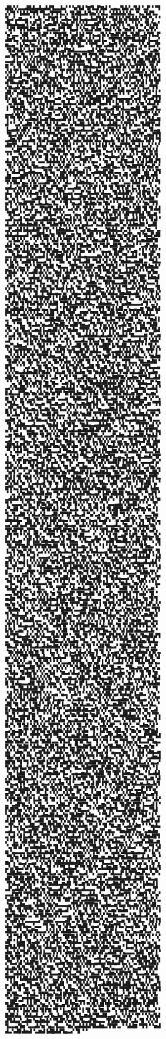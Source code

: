▟█▞▞▃▃▟█▟▄▟▄▟▟▜▃▃▙▞▝▝▅▜▟▝▇▜▃▛▇▟▝▃▄▃▜▟▞▃▜▟▝▃▛▝▝▜▞▞▜▝▐▟▟▞▜▜▝▜▃▞▛▜▜▃▚▝▉▟█▃▙▜▅▞▞▟▃▝▟▟▟▟▞▟▃▝▚▃▜▟▜▃▜▃▞▃▆▃▄▝▝▃▙▝▃▛▇▜▝▃▙▃▜▟▐▃▄▃▙▟▜▟▞▝▜▟▐▞▟▜▟▟▞▞▜▞▚▝▝▜▙▃▙▃▄▜▝▟▚▟▝▃▅▟▛▞▆▟▄▛▐▞▞▟▃▃▆▛▐▟▞▃▙▜▜▝▄▝▐▞▄▝▊▞▆▞▝▟▜▝▜▜▜▟▇▟▛▝▜▃▅▃▛▜▝▜▄▟▝▞▅▃▛▟▅▝▅▟▝▞▙▝▅▟▜▝▄▃▚▞▛▞▚▞▃▃▝▟█▝▃▝▊▟▛▝▝▛▇▜▙▝▄▟▐▟▝▜▚▃▄▜▞▞▆▟▛▟▜▃▜▟▊▃▙▜▜▃▛▟▆▜▃▝▟▟▄▟▞▞▄▝▐▜▅▜▜▟▅▜▙▜▙▞▟▞▄▟▐▃▝▜▛▜▙▜▛▜▙▟▟▛▐▃▃▞▆▃▄▝▐▞▅▞▆▃▚▜▜▝▛▜▛▞▛▝▛▝█▃▝▝▛▜▄▞▃▟▇▜▝▞▛▃▆▃▝▞▄▜▃▞▛▝▉▟▜▟▞▃▙▟▐▛▐▟▊▟▊▃▄▛▇▟▃▃▃▃▄▟▝▟▆▞▅▟▃▟▝▟▜▟▐▝▚▃▝▃▆▞▄▞▆▜▄▜▄▝▞▃▟▃▞▞▛▝▐▟▅▜▄▛▇▞▜▝▛▜▞▜▄▃▄▝▃▜▟▝▚▝▅▝▚▟▉▟▜▃▃▟▐▃▞▞▞▟▐▟▜▜▅▟▝▜▝▝▆▟▟▟▅▝█▝▜▟▄▃▙▞▚▜▚▝▇▝▊▟█▞▜▟▛▟▇▝▚▝▊▝▟▜▟▞▞▝▊▛▇▞▟▝▝▟▜▝▛▜▅▟▄▃▙▜▝▃▙▟▟▜▞▞▅▜▜▜▚▝▊▞▞▟▝▛▐▃▃▜▜▜▅▞▟▞▝▃▝▛▐▜▜▞▜▝▉▟▃▟▆▝▟▝▉▝█▝▃▞▄▟█▟▚▝▟▜▝▞▟▟▃▟▝▜▛▃▃▝▟▜▄▃▙▜▙▃▅▜▝▞▞▝▟▞▛▟▇▃▄▟▞▃▞▟▐▟▅▝▊▜▜▝▄▜▟▜▙▃▆▛▇▝▜▟▐▟▉▟▜▞▄▝▟▝▟▃▙▜▃▟▊▃▜▝▝▟▞▟▟▝▄▞▃▞▛▟▐▝▊▜▛▞▆▃▟▞▅▃▟▝▉▜▚▝▊▜▜▟▄▃▝▜▝▞▟▝▞▟▞▟▝▞▃▟▊▞▄▝▝▃▛▞▜▃▞▜▜▟▊▞▚▟█▟▐▜▞▟▞▝▟▟▝▜▝▃▜▞▛▜▞▟▅▜▛▝▟▝▉▜▃▜▜▝▛▝▄▜▝▟▟▝▐▝▊▞▄▞▄▝▜▜▚▃▃▞▆▝▝▃▅▝▚▃▆▝▚▜▚▜▙▟█▜▜▟▛▜▃▃▃▃▛▃▟▝▛▃▟▜▜▝▃▜▙▟▊▝▆▜▝▟▄▜▜▜▃▃▜▃▙▃▞▟▊▟█▟▛▜▄▟▜▝▐▞▜▝▊▞▝▞▅▝▟▃▛▛▐▝▜▟▟▜▃▝▃▛▐▟▝▟▊▃▆▞▜▞▄▝▅▞▚▝▃▃▜▃▅▃▟▜▛▟▃▃▆▟▊▝▉▃▟▜▃▃▃▞▟▞▛▝▇▟▛▞▙▃▆▝▃▞▟▞▞▟█▝▄▞▚▛▐▟▄▞▛▟▃▟▐▝▉▃▄▜▛▜▛▝▟▞▜▝▜▝▛▞▃▟▅▟▐▃▆▜▅▃▄▟▛▟▐▝▄▃▚▞▙▝▜▝▊▟▃▜▃▜▝▟▃▜▝▝▚▜▟▃▆▟▝▝▃▞▃▟▇▝▟▜▄▜▟▝▟▃▅▃▚▞▙▟█▃▙▜▟▞▙▃▟▟█▃▚▜▜▞▄▃▜▟█▜▚▟▐▃▄▟▞▟▛▞▝▜▚▟▃▜▝▟▛▃▅▝▇▃▃▟▃▃▛▃▅▝▄▛▇▞▞▝▊▝▃▃▅▝▄▝▉▃▄▝█▃▞▟▞▞▃▜▝▞▝▝▛▜▅▜▅▝█▜▝▟▄▞▃▟▇▃▜▟▝▝▞▞▆▜▅▝▛▞▛▃▅▟▜▜▃▟▇▞▛▃▃▟▅▝▉▟▜▃▙▟▛▟▉▞▚▟▄▜▟▟▞▟▃▜▄▃▙▝▊▟▐▝▟▟▆▃▜▟▜▝▜▟▇▜▚▃▙▟▃▝▐▟▄▞▝▜▙▞▟▜▟▝▝▃▙▝▐▝▐▟▐▟▝▟▚▃▛▜▜▞▚▟▐▃▞▞▝▞▃▃▚▟▛▃▞▜▄▞▅▞▚▞▛▟▇▟▝▞▝▞▙▟▚▝█▟▅▝▚▃▞▞▛▞▝▝▉▜▃▟▚▜▞▟▝▝▃▃▜▞▝▞▛▞▅▝█▝▆▃▚▞▛▝▉▃▟▝▃▃▆▝▛▝▅▃▙▃▞▟▚▟▞▝▃▜▙▟▚▜▟▃▜▞▄▜▜▝▃▝▃▃▜▟▟▟▞▟▝▞▞▃▞▜▛▞▄▃▝▝▅▝▄▝▃▛▇▃▟▝▞▟▐▟▊▟▜▝▉▞▝▞▙▜▄▜▅▃▄▃▟▞▃▜▞▟▛▝▃▝▝▃▄▝▆▞▃▟█▜▄▃▜▞▆▟▇▜▜▞▅▟▚▞▚▝▟▃▛▜▃▟▅▃▃▝▊▜▄▝▚▟▞▟▟▜▅▟▐▝▃▟▅▟▛▟▊▃▃▝▃▝▄▟▉▝▟▞▝▟▜▟▊▃▃▟█▜▝▞▞▞▙▜▅▝▞▟█▟▝▝▛▞▚▞▜▝▃▞▞▜▟▞▆▝▞▜▝▞▛▃▆▜▙▜▜▜▚▜▙▞▄▃▚▜▞▃▃▟▛▜▞▞▝▟▃▝▐▟▆▟▄▃▚▝▆▝▝▃▄▞▝▃▃▜▟▟▝▝▐▞▝▜▄▟▃▞▅▜▜▞▟▛▐▟▚▃▛▜▄▞▛▃▃▟▅▝▞▟▚▛▐▝█▝▉▝▉▜▚▛▐▃▜▝▛▃▚▝▄▟▃▝▟▞▛▞▟▃▅▜▜▝█▃▄▜▜▃▄▞▃▃▛▝▇▃▙▞▟▃▃▝▉▟▟▟▛▞▝▟▐▛▇▝▟▞▙▝▄▜▝▃▝▝▃▟▇▝▛▃▝▟▞▟█▃▙▃▟▜▛▟▅▞▟▟▜▞▚▟▅▟▟▟▆▝▞▞▙▟▆▝▅▜▝▞▅▟▛▜▛▃▙▃▙▃▜▃▝▝▉▝▅▃▟▝▇▟▆▞▆▝▇▞▝▝▄▝▐▞▚▞▞▝▆▞▜▜▙▝▄▟▐▝▟▃▛▃▝▛▇▜▚▟▟▞▝▃▞▟▚▝▛▟▞▃▃▝▟▃▜▃▛▟▆▞▝▟█▝█▝▊▟▟▝█▜▃▞▝▃▞▃▛▜▝▝█▃▛▝▞▃▃▝▄▃▝▟▊▟▊▝▇▜▚▞▛▟▝▟▛▜▜▜▟▝█▃▆▝▃▟▚▃▟▝▅▟▛▃▃▟▉▟▅▞▜▞▅▟▐▞▟▝▊▟▞▞▆▞▟▟▇▛▐▃▜▃▟▟▐▜▚▝▊▟▝▟▃▟▞▟▅▟▆▟▊▞▙▝▜▟▆▜▜▞▞▞▃▞▄▟▃▞▚▃▛▟▇▃▅▞▚▞▟▟▆▟▇▝▄▟▊▃▛▃▟▟▐▟▄▟▟▛▐▜▚▝▐▟▆▟▟▃▜▝▜▞▅▃▆▃▃▝▇▟▟▃▛▃▜▝▝▝▃▞▆▃▝▃▟▟▃▟▃▃▟▝▄▟█▜▅▞▆▝▉▜▚▃▆▝▇▝▚▟▊▝▐▝▜▜▟▞▅▞▅▜▚▃▜▝▇▃▛▟▉▝▃▜▟▞▞▃▝▝▞▝▞▜▝▟▟▝▞▜▛▝▞▝▜▞▝▟▅▃▆▜▝▜▅▞▚▞▙▛▐▃▅▟▇▛▇▟▟▝▅▞▚▜▚▞▆▝▜▟▚▝▜▝▉▞▜▟▐▜▙▟▆▝▊▞▜▟▚▟▉▜▃▟▅▟▝▝▃▟▚▟▅▞▆▞▜▞▟▟▞▛▇▜▃▜▛▟▆▃▜▟▚▛▐▜▅▝▅▜▝▝▄▃▄▝▉▟▛▝▞▃▅▝▐▝▝▟▞▝▃▃▜▟▆▃▟▜▞▃▄▟▐▝▛▟▇▛▐▟▝▞▟▃▄▃▃▃▆▞▟▞▚▜▚▞▜▃▟▟▝▝█▝▛▃▜▛▐▞▙▝▄▟▉▜▜▃▃▞▜▝▝▜▙▝▄▝▛▜▃▟▊▝▜▟▝▟▝▞▙▝▆▟▅▃▅▟▊▃▝▜▟▃▝▟▊▞▄▃▜▞▝▟█▞▜▟▊▝▆▃▃▝█▜▅▞▟▟▛▃▆▜▞▜▜▟▝▝▐▃▄▞▛▟▜▟▆▟▞▛▇▟▞▝▛▞▃▟▊▟▞▞▄▝▆▟▝▟▟▜▚▝▇▝▛▞▃▜▝▜▙▜▄▜▃▟▟▟▜▞▝▝▅▜▅▟▜▝▃▝▃▝▄▟▄▞▞▟▄▞▝▛▐▟▊▃▅▝▐▞▝▛▐▜▅▞▆▞▙▟▇▃▜▝▅▝█▛▐▟▅▟▝▃▞▝▆▞▃▟▟▝▜▃▝▝▉▜▝▟▚▝▚▝▇▝▚▟▆▞▃▝▉▛▇▃▃▟▊▟▜▞▞▜▚▃▃▜▞▞▜▝▚▟▄▟▃▜▝▟▞▜▄▜▄▟▐▃▙▝▇▃▞▜▜▜▅▃▝▞▟▞▟▝▜▃▟▞▟▜▟▃▃▝▉▝▅▟▊▞▚▝▞▝▊▝▛▜▟▃▄▃▚▞▝▟▄▃▚▟▉▟▛▝▆▞▟▟▃▜▅▟▆▃▟▞▝▝▞▛▐▞▙▛▐▝▊▟▄▝▞▜▜▛▇▛▐▝▐▟▉▟▚▜▅▃▟▟▃▟▛▞▜▃▜▞▜▛▇▝▃▝▜▞▞▃▜▞▟▃▚▛▇▝▊▜▜▟▜▟▞▞▟▟▉▝▜▜▟▃▙▟▊▞▙▃▝▟▅▟▅▃▜▝▄▟▆▃▃▃▞▜▝▃▚▟▚▟▇▟▊▞▆▃▟▞▄▃▚▃▟▝▐▜▟▜▛▝▝▝▄▝▝▜▜▝▉▟▐▟▊▃▚▃▄▃▆▝▇▟▜▟▛▜▟▟▚▟▞▞▞▟▅▞▟▟▊▝▟▜▃▜▛▃▟▜▛▝▜▜▞▜▙▟█▝▇▟▞▝▟▟▚▜▟▟▃▝▃▝▄▟▅▝▜▝▜▝▝▝▄▟█▟█▃▚▜▜▝▞▜▄▃▛▝▅▝▜▃▙▞▜▜▚▟█▝▚▃▝▝▆▟▐▟▃▝▝▜▃▝▉▃▙▞▅▃▟▞▆▟▉▃▚▟▉▜▅▃▞▜▞▜▚▞▞▞▛▃▟▞▆▝▞▜▟▝▜▟▊▞▙▝▟▝█▃▞▃▅▟▐▃▅▟▉▞▞▝▆▟▅▝▜▜▚▝▅▝▞▛▐▜▞▝▐▃▆▛▐▃▛▜▞▝█▟▞▃▟▝▉▝▊▜▄▃▜▞▟▝▜▃▚▞▚▝▄▝█▃▟▟▟▟▃▟▃▟▞▞▙▟▟▝▇▃▃▃▆▝▛▃▅▃▛▝▝▝▚▟▐▞▛▞▆▟█▃▙▝▃▜▚▝▃▃▟▃▜▜▃▞▆▝▇▞▝▞▚▃▆▃▄▟▄▜▝▟▟▞▅▞▚▟▆▃▞▝▚▝█▟▝▝▝▃▆▃▞▞▃▟█▝█▞▚▜▚▟█▛▐▞▙▟█▃▚▞▟▝▝▝▊▞▄▝▟▝▆▜▜▜▛▞▆▝▟▟▚▝▟▟▜▝▆▜▄▟▛▟▚▟▟▃▝▜▛▃▄▟▞▟▟▝▞▞▙▝▛▛▐▝▅▞▞▟▞▟▚▞▛▝█▜▛▟▅▃▄▜▄▝▃▞▙▜▙▞▚▞▆▝▆▛▐▟▜▞▟▟▟▜▙▃▚▝▆▟▆▝▉▟▛▞▄▝█▞▜▞▃▞▄▝█▞▛▟▅▝▞▟▛▝█▝▝▞▜▞▆▃▞▃▝▜▜▃▃▝▇▃▆▟▇▝█▜▃▝▝▝▃▞▃▝▇▝█▃▚▃▝▟▐▞▜▟▚▜▃▟█▝▊▃▆▝▟▝▛▝▉▞▞▝▞▞▜▜▃▃▄▞▞▞▅▃▟▟▅▟▊▛▇▟▞▝▟▃▆▝▉▞▙▟▅▝▇▝▆▟█▞▛▟▃▜▚▟▚▟▃▟▛▞▄▟▅▟█▞▅▝█▞▃▝▞▝▛▟▝▃▙▝▄▜▝▝▉▃▟▜▄▃▙▝▞▞▅▟▇▛▇▞▄▟▅▞▛▜▟▃▟▟▝▝▃▝▟▝▉▞▅▛▇▝▆▝▆▃▝▃▅▜▄▝▛▝▊▜▙▟▟▟▉▟▟▞▟▛▐▝▞▝█▟▄▃▛▝▆▃▞▞▙▟█▞▝▝▝▟▝▜▜▞▃▃▆▟▟▟▝▝█▟▆▞▞▜▙▜▟▟▇▜▞▞▛▞▄▟▅▞▃▟▟▝▊▟▃▃▛▜▅▞▅▞▟▞▆▞▆▜▛▝▇▜▜▟▅▟▚▜▜▟▝▟█▃▜▟▟▜▟▃▅▜▄▞▚▃▅▞▆▝▊▞▚▞▞▃▄▜▅▞▜▃▆▝▃▃▅▝▜▟▇▃▟▝▐▜▄▝▇▃▅▟▝▜▞▟▟▟█▃▆▝▞▝▚▞▜▟▃▝▊▝▜▞▄▃▅▝▜▃▆▃▅▝▅▃▚▃▆▟▆▜▟▝▄▝▅▟▜▟▅▝▆▜▄▟▛▃▆▝▜▜▄▜▚▞▜▝▆▃▅▃▜▃▆▞▆▃▜▃▞▞▝▞▝▝▚▜▞▝▅▃▄▟▇▟▐▜▄▜▝▝▚▝▝▃▃▃▄▜▞▃▙▞▜▝▆▝▟▝▅▟▊▟▜▃▃▝▞▟▛▞▆▟█▝▛▜▜▟▆▝▛▞▄▟▄▜▙▟▇▟▄▜▚▞▄▟▆▝▄▝▝▃▙▜▅▃▄▜▟▞▝▝▃▜▃▞▅▃▚▃▟▟▄▟▄▛▇▞▜▜▚▃▄▟▄▃▙▝▊▃▃▝▊▝▟▟▇▃▃▟▃▃▄▝▆▟▟▝▟▝▉▜▃▝▇▟▄▃▄▟▟▟▆▝▃▝▟▃▝▃▝▜▜▜▚▟▝▞▄▜▚▟▝▝▚▟▄▝▚▞▙▝▞▞▅▟▛▃▟▃▅▟▇▟▉▟▛▃▛▟▚▃▝▝▞▃▞▃▟▃▜▜▛▜▄▃▆▝▇▟▃▝█▜▛▝▊▟▜▝▟▞▜▟▐▜▃▛▇▜▄▛▇▃▞▃▃▟▚▟▆▃▟▃▆▟▉▞▆▟▟▝▃▟▝▃▝▜▄▃▜▞▃▃▞▞▚▜▅▝▆▟▄▝▟▞▞▛▐▃▜▞▞▞▄▞▄▞▃▝▊▜▄▃▛▟▝▟▅▟█▜▟▟▜▞▚▞▆▞▜▟▟▜▅▞▆▞▛▟▅▝▃▜▙▝▞▝▜▞▅▟▄▜▚▜▚▜▜▝▃▞▜▟▜▝▚▝▟▟▝▜▄▃▚▟▐▛▇▃▃▟▝▜▅▟▄▝█▜▃▜▟▟▐▜▄▟▇▞▅▃▚▟▆▞▞▜▃▃▜▟▚▝▆▝▃▞▝▃▝▜▜▃▟▜▃▝▆▜▙▝▟▟▝▜▙▃▟▜▟▟▆▜▜▃▄▃▜▃▄▝█▃▅▟▞▜▛▟▄▝▞▛▐▛▇▜▜▃▟▝▛▃▙▝▅▝▜▞▝▃▃▝▇▜▞▃▛▞▙▟▉▛▐▜▟▟▅▝▃▃▃▟▚▞▟▟▚▞▟▃▄▝▊▜▃▛▐▃▙▃▙▝▇▝▄▞▚▟▆▃▃▜▝▟▄▃▆▞▙▟▉▜▝▞▟▝▃▞▆▞▃▝▅▜▝▃▝▃▛▝▉▟▜▜▞▜▙▞▆▞▛▜▅▟▛▟▐▃▆▟▇▟▄▝▇▞▅▝▛▟█▟▇▞▚▟█▞▛▟▐▝▊▝▇▟▝▞▞▜▟▝█▝▇▜▙▃▜▟▇▃▞▞▚▝▛▜▝▛▇▜▛▃▟▟▐▞▆▃▛▟▜▜▃▟▚▜▟▝▅▝▞▃▟▃▟▝▇▝▅▝▐▟▜▜▞▜▛▟▚▜▃▜▙▃▚▟▊▝▚▞▆▝▐▝▊▟█▝▄▝▇▜▚▃▜▃▄▜▙▝▐▞▚▞▃▟▄▟█▟▐▟▄▜▟▜▟▜▅▟█▃▝▃▚▟▞▝▐▝▄▟▟▛▐▟▅▝▝▃▝▞▆▟▇▞▙▟▊▟▅▝▜▞▚▟▚▝▄▟▟▜▙▃▄▛▐▟▛▟█▟█▝▇▟▄▞▚▝▚▟▜▝▃▟▟▟▜▞▄▟▃▝▟▃▛▝▃▝▅▟▞▟▜▞▟▃▄▞▞▞▞▟▊▞▚▝▐▞▄▟▟▟▊▃▛▞▟▝▅▜▝▃▃▃▚▞▙▝▐▛▇▞▙▞▜▝▟▝▇▝▊▞▞▝▅▝▆▝▚▝▃▃▄▟▞▞▙▟▊▞▝▝▃▝▛▞▚▟▉▝▚▃▛▜▞▝▇▜▛▟▟▝▅▞▚▃▙▝▟▃▜▞▜▝▟▝▊▟█▜▙▟▛▞▅▛▇▞▅▝▐▜▃▜▃▟▇▝▞▟▃▞▟▃▃▟▊▞▛▜▛▃▙▃▟▝▚▞▃▞▅▝▝▟▉▝▜▝▞▃▝▃▝▃▃▜▅▟▅▟▟▃▝▜▙▝▇▝▞▛▐▟▛▟▄▃▚▝▄▞▅▞▚▃▄▜▃▟▚▝▚▞▃▟▊▜▞▝▅▝▇▜▞▃▃▞▃▟▚▃▛▜▟▞▚▛▐▟▝▟▄▞▆▃▄▞▚▟▞▞▟▟▃▞▚▃▃▟▃▝▇▃▞▝▟▟▄▞▆▞▝▜▛▟▛▜▚▞▛▜▄▝▚▛▇▟▜▜▟▛▇▟▟▝▆▃▞▝▞▝█▜▃▛▇▞▜▟▚▝▊▞▟▞▚▟▚▟▜▝▜▝▝▞▙▝█▞▃▝▜▜▃▞▙▝▇▝▊▟▉▃▃▝▄▝▞▝▟▝▉▃▅▛▐▟▜▃▜▟▄▃▜▞▙▞▟▃▅▝▐▛▐▟▞▟▅▃▆▃▞▟▝▜▅▃▝▞▙▃▆▜▛▝▚▟▉▜▅▟█▃▚▟▊▞▛▝▚▝█▝█▃▛▛▇▟▚▞▛▛▇▛▇▟▉▝▜▝▟▜▜▃▅▃▜▝▄▝▐▝▐▞▅▃▃▞▞▞▝▝▊▜▅▃▝▝▐▃▜▝▆▞▚▜▄▝▃▞▞▞▃▞▙▃▙▃▛▜▃▟▚▞▙▟▃▃▄▜▙▟▅▜▛▟▞▜▚▟▉▜▚▝▊▃▟▞▝▞▜▝▚▟▝▃▃▃▞▞▜▝▅▃▅▜▞▝▆▞▆▝▝▞▃▜▄▞▄▜▙▟▃▟▉▟▟▟▊▝▐▟▅▜▝▞▅▟▐▝▞▞▞▟▛▝▇▜▞▜▃▟▄▜▚▜▚▞▆▟▄▜▄▃▜▜▙▞▝▞▃▟▄▃▟▃▟▟▝▜▃▜▚▃▞▝▉▝▝▜▜▟▇▃▆▟▞▛▐▟█▜▙▜▞▞▆▃▚▜▜▞▙▟▐▞▜▝▅▜▜▃▝▝▝▟▊▃▝▝▝▃▟▜▛▝▟▟▛▜▙▞▙▝▚▜▙▝▆▞▜▝▉▞▟▝▜▞▆▟▞▜▜▃▃▞▜▟▇▞▛▞▃▜▚▜▚▜▜▝▞▃▞▝▅▃▝▃▚▟▉▞▄▝▐▟▊▜▃▟▉▝▜▝▉▟▄▃▃▞▛▝▊▃▛▝▄▞▛▝▜▃▝▜▚▝▊▟▟▃▃▞▆▝▝▝▟▃▚▃▝▞▛▟▇▞▞▛▐▟▄▞▄▝▆▟▄▝▅▞▛▞▝▝▐▃▜▟▄▛▐▃▆▃▝▝▉▃▝▝▚▝▉▜▚▝▟▃▆▟▃▟▜▟▝▃▝▜▝▝▚▟▉▝▛▟▝▞▞▃▅▝▃▃▜▟▜▞▃▝▟▝▛▞▙▝▆▝▇▃▄▟▛▝█▜▅▟▇▝▟▝▃▟▚▃▜▜▜▟▝▜▚▟▞▝▉▝▅▟▇▝▜▝▇▃▅▞▟▟▐▟▅▟▜▟▞▟▇▝▇▃▟▞▄▃▃▝▚▞▜▝▃▟▜▟▞▟▃▝▆▝▊▜▅▞▆▝▄▜▝▝▞▃▚▜▛▟▃▟▞▛▇▝▛▜▚▟▉▃▞▛▐▝▊▜▜▞▟▝▚▃▙▜▝▛▐▟▚▞▞▝█▟▆▞▜▝▄▜▃▟▚▟▉▃▟▝█▟▇▞▃▃▟▛▐▟█▟▄▞▛▟▚▃▞▞▆▞▆▜▚▜▅▝▜▜▜▝▅▟▃▃▛▝▃▝▞▃▅▝▊▃▄▜▛▃▚▃▟▜▚▛▇▝▅▝▜▟▄▞▚▃▛▞▜▞▞▃▆▟▛▟▞▞▄▜▝▜▟▟▊▃▃▝▝▞▆▜▛▟▞▜▃▝▞▃▞▞▞▃▚▜▝▞▞▝▇▝▟▝▅▟▅▝▄▃▜▃▞▛▐▝▟▃▄▃▟▝▆▞▚▝▚▟▆▜▛▝▞▟▜▜▅▛▇▟▝▟▃▜▚▝▇▝▛▟▜▟▜▜▜▃▜▞▙▜▞▃▅▞▚▝▞▜▞▞▜▃▄▝▞▟▊▝▜▟▞▜▃▟▚▜▛▜▅▃▜▞▝▟▐▟▊▟▅▃▟▃▙▝▟▞▜▜▄▃▟▞▄▜▞▟▃▃▜▟▞▟▛▝▃▜▙▝█▝▃▟▝▜▚▟▜▟▜▞▟▝▇▞▄▜▅▟▉▟▜▃▝▜▅▃▜▛▇▞▙▞▃▝▜▟▇▃▞▞▙▟▅▝▜▃▝▃▝▞▚▞▙▞▝▝▜▜▅▜▛▟▅▞▙▟▃▜▙▃▛▝▉▜▜▃▟▃▟▟▅▟▇▞▞▛▐▜▟▃▜▝▉▝▝▟▉▜▙▃▞▝█▛▇▃▙▜▙▃▞▃▛▝▆▞▟▟▞▞▟▞▆▝▊▝▐▃▜▝▐▃▚▃▞▟▃▞▟▃▜▝▊▝▞▃▄▞▟▜▃▟▚▟▅▟▚▜▛▃▄▞▞▞▞▜▛▝▛▜▙▟▄▃▜▃▙▃▛▝▇▜▜▞▞▝█▞▅▝▚▛▐▜▟▃▄▜▅▜▙▟▚▝█▝▟▜▃▞▜▞▞▃▆▝▄▜▞▜▞▝▝▞▃▃▄▜▜▜▄▝▄▞▄▛▐▝▟▝▃▟▟▝▞▟▝▜▟▞▜▟▚▃▃▜▝▝▛▜▄▟▇▝▛▞▃▝▞▜▞▞▞▝▚▜▟▜▙▛▐▟▊▜▛▝█▃▆▃▝▜▙▃▅▞▄▞▚▞▄▃▜▟▄▝▉▟▅▜▞▝▞▃▜▟▝▝▆▃▞▟▃▞▛▟▛▝▜▞▚▟▜▜▃▟▅▝▅▜▝▝▊▝█▝▆▞▆▟▃▟▆▝▜▟▞▞▞▞▙▝▇▞▃▃▆▃▞▟█▃▛▟█▜▄▃▆▞▄▜▚▝▟▞▃▃▛▞▝▝█▟▉▝▊▟▄▃▃▟█▝▛▟▝▟▅▞▚▝▛▟▃▛▐▛▐▃▄▝▇▞▆▟▛▞▃▝▄▟▅▝▞▝▉▜▟▟▅▝▝▜▃▜▙▟▟▟▊▜▛▝▝▝▚▞▃▝▆▟▜▝▐▝▝▞▅▞▜▟▉▃▞▟▊▟▊▟▐▞▛▝▞▝▜▝▟▝▞▟▐▟▚▜▜▜▝▞▞▃▄▝▄▃▝▃▙▜▝▝▟▞▄▜▞▟█▞▄▞▙▟▄▛▐▃▆▃▝▞▆▝▞▜▞▞▜▟▝▟▆▛▐▞▟▛▐▃▄▃▝▃▚▃▆▃▜▜▅▃▜▝▞▞▟▃▄▟▅▞▛▝█▃▄▝▞▞▛▟█▝▇▝▄▛▐▝█▟▝▃▛▞▄▛▐▃▄▝▆▞▟▃▅▃▚▝▚▞▙▃▆▟▉▜▝▞▙▃▜▃▞▟▃▝▊▞▆▟▇▟▆▝▉▜▙▟▞▟▝▝▛▝▄▟▟▟▉▟▆▃▆▜▞▞▛▃▞▜▅▜▄▟▆▞▆▝▆▝▃▟▜▃▜▝▃▟▃▛▇▝▃▝▝▝▟▟▚▝▄▞▆▞▙▟▆▝▆▟▚▝▃▝▇▃▚▟█▟▄▞▞▝▄▜▝▜▚▟▝▛▇▟▜▝▚▜▄▝▞▃▛▟▝▟▅▝▄▃▆▃▟▞▅▞▄▝█▞▟▝▃▃▝▞▜▜▛▜▝▝▅▃▜▝▉▞▚▝▊▜▟▝▟▞▞▟▃▜▛▜▚▝▟▞▞▝▉▃▛▞▄▃▚▟▞▟▛▃▝▝▛▞▃▝▚▟▆▞▟▝▃▞▅▃▆▞▛▝▟▜▜▟▚▞▟▟▇▞▟▟▝▞▛▟▅▝▜▝▐▟▜▃▝▟▉▃▜▝▆▞▅▝▆▛▇▟▊▞▛▃▛▝▚▝▛▜▚▝▇▜▝▜▄▝▟▃▆▟▛▟▇▃▟▞▞▃▅▜▚▟▇▞▙▝▄▞▄▃▛▜▛▜▟▟▆▞▆▟▛▃▜▃▆▝▇▟▊▃▃▜▜▃▛▝█▜▛▜▃▝▜▝▞▜▝▝▅▝▜▜▄▞▄▜▃▃▛▜▄▃▛▞▅▝▇▟▇▝▟▟▅▃▛▟▊▜▄▟▃▜▃▜▅▟▇▜▄▞▟▝▅▜▙▟▇▞▞▞▞▝▆▃▆▞▆▝▟▞▝▟▅▞▚▞▝▃▆▜▟▞▝▟▟▞▃▝▉▟▛▞▄▝▞▜▃▞▟▝▄▃▃▜▅▝▐▝▟▟▝▟▆▃▅▜▙▞▄▞▟▝▜▃▚▟▚▝▃▟▄▟▟▝▛▝▝▟▜▞▛▜▝▝▊▟▄▃▚▝▛▝▊▝▃▜▞▝▃▟▆▟▇▛▇▝▜▝▜▝▞▝▇▛▐▟▚▜▚▟▆▜▅▜▟▞▄▟▇▛▇▟▛▟▄▝▟▟▝▝▉▜▟▃▞▞▄▃▞▜▞▟▅▜▄▞▅▜▜▃▜▝▆▃▛▝▚▟▛▝▆▃▜▟▇▜▛▃▛▟▉▞▜▞▚▝▇▟▛▝▜▜▚▝▐▝▅▝▐▟▆▝▃▜▜▝▚▟▅▟▇▞▜▃▝▃▄▃▅▟▄▝▟▟▉▝▇▝█▛▐▟▅▃▛▜▃▝▐▃▟▟▞▟▜▟█▜▄▃▙▞▝▟▚▞▃▞▃▝▅▟▐▞▆▜▛▝▉▝█▜▚▝▃▞▟▝▇▃▜▞▙▃▜▃▆▝▟▜▚▃▄▜▜▝▃▟▟▝▄▃▞▞▄▟▆▝▟▝▃▃▆▝▊▟▐▛▐▜▚▞▜▟▉▜▄▜▟▃▅▃▙▃▙▜▅▞▚▞▟▟▆▞▙▜▙▞▙▝▉▞▟▝▊▟▞▜▄▝▛▝▛▞▝▃▚▝▞▟▛▞▜▃▞▃▃▛▐▜▚▞▅▜▛▃▞▛▐▞▃▝▚▃▙▝▝▞▃▞▟▞▅▝▚▝▅▃▚▟▉▝▃▞▝▝▄▞▞▟▅▟▇▜▚▃▅▜▚▜▜▟▉▝▊▛▐▃▙▝▉▝▇▝▐▝▃▜▛▜▟▟▞▜▞▜▝▝▛▝▇▟▉▞▄▞▃▟▉▞▜▃▝▟▞▃▝▃▟▛▇▃▚▝▄▜▃▝▃▃▝▟▇▃▛▝▅▜▛▜▃▝▞▃▆▞▚▝▊▝▉▟▛▟▜▛▐▃▃▟▐▝▛▟▉▜▅▝▞▛▐▃▛▛▇▝▟▞▜▞▄▞▝▛▇▃▃▞▝▝▛▜▞▜▛▜▃▃▛▟▆▟▉▟▃▝▜▟▚▞▄▟▉▞▆▞▟▞▃▟▅▟▉▟▄▞▆▝█▟▇▛▐▟▆▃▝▝▜▟▝▃▃▞▛▟▛▟▝▜▟▝▐▝▃▟▐▟▝▟▛▝█▝▃▟▊▝▄▜▄▝▛▞▄▜▜▟▄▝▅▟▃▜▞▝▃▟▜▝▆▞▙▝▛▝▐▃▆▜▚▟▃▜▚▃▚▝▄▟█▃▞▜▙▜▜▟█▞▅▞▅▞▟▟▅▝▚▟▝▝▉▝▇▃▆▝▃▟▞▟▆▝▝▝▅▟▄▃▟▃▝▞▜▃▆▜▛▃▛▜▞▟▊▝▄▜▅▟▛▃▅▜▟▟▚▞▛▃▆▃▝▜▅▟▇▜▚▃▝▃▅▟▅▃▚▟▝▟▐▃▟▞▜▃▜▜▚▃▄▜▚▜▄▟▄▟▐▝▟▝▇▟▚▝▞▝▃▃▅▞▟▞▝▞▛▟▆▟█▜▞▝▐▃▝▟▊▟▇▟▚▃▝▞▝▝▉▞▄▟█▟▄▞▛▟▊▛▐▜▚▟▜▟▅▃▚▝▞▃▄▟▚▟▇▃▆▝▃▜▛▟▝▃▚▟▅▟▆▞▛▝▉▝▃▜▄▜▚▜▄▞▞▜▙▟▚▝█▃▟▞▛▞▟▃▞▝▚▃▞▜▝▟▆▝▄▃▃▃▜▃▆▞▟▃▆▟▊▜▛▟▟▃▚▃▅▞▞▞▜▜▞▝▃▝▄▟▞▟█▃▅▃▄▃▛▝▐▞▚▝▜▞▆▝▟▟▜▞▆▜▟▃▞▟▚▟▄▝▚▝▊▜▛▃▞▟▇▃▆▃▆▟▄▛▇▟▅▟█▃▟▃▙▞▚▝▆▞▚▝▄▃▞▃▄▞▝▞▅▜▝▟█▟▟▟▅▟█▟▚▜▞▞▝▜▃▃▙▝▚▞▅▜▚▝▄▞▄▝▐▞▚▃▚▞▆▃▞▟▚▝▇▟▃▝▊▝▝▝▜▃▙▃▛▝▜▝█▞▛▃▙▟▇▟▉▝▆▟▊▃▞▟▃▟▐▟▄▜▚▟█▟▆▃▆▞▄▝▄▜▅▜▃▞▃▜▙▜▛▝▚▃▟▝▚▝▃▃▄▝▟▃▃▛▐▞▛▜▅▟▚▃▚▞▚▟▛▝▉▟▊▟▇▜▃▝▛▝▉▛▇▞▅▝▛▜▛▟▚▝▃▃▞▜▝▃▅▟▇▟▄▟▉▃▙▟▊▝▅▃▄▝▛▟▃▞▜▞▙▜▝▝▉▞▆▟▉▃▆▟▊▝▊▃▆▜▞▟▃▜▛▟▃▟▇▟▜▃▚▞▚▝▐▟▅▟▐▃▛▃▟▟▛▞▜▃▆▞▅▝▆▃▃▟▚▞▚▃▆▃▟▃▃▃▝▜▟▝▜▃▜▜▟▃▅▝▚▞▝▃▄▝▛▃▃▛▇▜▝▜▜▟▜▟▝▞▙▟▉▟▞▝▝▟▞▜▄▃▟▟▄▝▄▃▄▜▃▟▆▜▜▝▝▟▇▜▝▞▚▞▚▟▉▜▙▞▛▝▝▜▄▝▞▞▞▝▊▝▇▛▐▃▛▃▟▟▇▟▃▝█▝▚▞▃▃▚▟▃▞▃▟▜▃▛▞▃▝▆▞▃▟▆▃▄▝▟▟▇▝▇▞▆▃▃▃▄▜▜▟▚▜▜▛▇▝▄▟▅▃▅▜▄▞▙▃▆▞▞▜▞▟▊▃▆▜▃▝▊▞▛▜▚▞▅▞▟▞▞▃▆▃▟▝▝▞▄▝▊▝▟▝▆▝▞▃▅▞▅▟▅▝▝▝▐▞▟▜▝▝▐▟▆▜▅▟▅▞▃▝▆▜▙▛▇▞▛▞▃▃▄▝▃▜▛▝▆▜▜▞▞▝▇▟▅▃▆▃▝▞▙▟▃▟▚▞▙▞▚▟▛▞▛▃▃▃▃▞▚▟▅▞▃▃▃▟▛▃▜▞▙▞▆▜▄▞▚▜▃▞▚▃▅▝▊▜▞▟▃▝▐▟▐▜▟▃▚▟█▜▄▃▝▃▃▝▜▝▇▝▅▝▟▜▃▞▆▟█▝▄▃▞▝▆▟▇▜▜▃▚▃▄▜▙▝▅▝▞▟▝▟█▃▞▝▄▞▆▛▇▃▃▞▞▟▐▞▟▟▇▟▃▝█▟▊▞▅▝▄▟▚▛▐▃▃▝▅▝▄▃▅▜▃▞▝▃▝▟▝▜▟▝▊▝▐▞▝▞▃▞▟▜▃▝█▛▇▟▝▞▚▃▛▛▐▟▊▜▚▞▙▜▝▝▛▝▐▜▚▜▝▝▞▟▛▝▐▟▅▝▉▃▟▞▝▟▚▟▜▞▃▞▆▟▟▃▚▟▆▝▉▞▟▜▄▜▅▞▝▜▙▟▐▃▅▞▄▝▄▝▇▜▟▞▛▜▝▟█▞▆▝▟▟▃▞▆▝▅▞▟▃▄▝▆▃▆▟▞▟▇▞▆▃▆▝▐▃▄▜▝▞▄▟▛▟▇▟▅▝▟▞▜▟▚▝▉▟▐▃▃▜▚▜▝▟▅▟▜▞▞▟▚▜▛▟▛▃▟▟▛▜▚▃▃▃▜▟▊▝▄▛▐▝█▞▙▜▛▝▄▝▟▟▐▞▙▜▞▟▄▝▞▝▟▟▇▜▅▝▝▃▟▃▛▃▝▜▜▟▛▝▄▟▜▟▇▝▟▞▙▞▜▃▞▟▝▟▟▛▇▝▃▞▝▝▄▟▅▜▅▞▟▞▞▟█▃▄▟▄▞▆▟▄▟▜▃▚▝▃▜▙▜▜▟▉▞▟▃▆▞▙▜▃▝▊▟▉▞▝▜▙▝▄▞▅▜▚▟▜▝▝▞▝▃▃▜▅▞▄▃▃▞▞▞▚▃▅▜▛▜▛▟▟▝▚▟▟▃▚▜▝▞▆▜▄▜▃▃▟▜▄▜▃▞▜▃▜▝▅▃▛▞▃▟▆▞▟▛▇▜▞▜▃▃▟▞▟▃▜▜▜▝▐▟█▟▟▟▜▞▄▝▚▃▛▞▚▜▞▜▙▃▛▞▜▜▜▃▝▞▚▜▞▟▝▟▚▃▙▝▐▜▄▝▊▃▝▟▉▃▅▝▜▃▆▞▚▝▄▟▛▟▊▝▃▝▚▜▞▟▞▝▊▃▟▟█▟▆▟▐▟█▃▙▝▇▞▞▃▅▜▚▟▝▝▊▝▇▝▃▝▉▝▞▟▃▜▙▝▄▜▅▃▜▞▄▞▆▜▟▝▆▞▟▜▝▜▜▛▐▝▆▟▟▃▜▟▜▟▚▜▙▃▝▜▚▟▃▜▜▜▅▞▅▟▐▛▇▜▟▃▜▝▇▝▟▞▅▝▇▜▟▃▞▃▛▝▛▝▄▜▝▞▙▝▚▟▛▃▛▜▜▜▅▞▝▟▝▃▜▜▝▟▚▝▊▃▃▝▐▜▙▝▇▞▞▜▟▃▚▛▇▜▙▝▜▞▙▟█▜▟▛▇▃▅▞▟▞▚▞▆▃▚▝▆▃▅▜▞▛▇▞▝▝▚▜▞▟▊▜▛▝▇▟▜▟▉▜▛▜▝▟▛▜▝▝▛▜▜▝▐▟▞▟▟▝▊▛▇▝▜▝▐▃▄▜▜▝▐▝█▝▅▝▇▃▙▝▚▝▆▜▚▟▟▝▟▃▙▃▞▝█▟▉▟▄▝▟▟▄▟▃▞▃▞▙▃▙▞▜▞▙▝▜▃▆▟▞▜▙▟▉▃▄▞▄▝▞▟▞▝▛▝▝▞▅▜▟▟▜▟▄▞▃▟▆▝▅▟▆▟▞▝▜▟▛▞▅▜▙▞▙▃▟▜▙▃▃▝▛▟▅▞▆▟▝▃▙▝▉▝▞▞▟▜▃▃▄▜▅▝▃▃▟▞▅▝▄▃▜▃▃▝▆▞▄▟▟▟▟▜▙▟▆▃▜▜▛▃▝▝▟▟▇▝▜▜▝▝▅▟▟▃▚▟▉▟▅▟▝▃▆▟▐▟█▟▟▜▄▃▞▝▊▝▝
